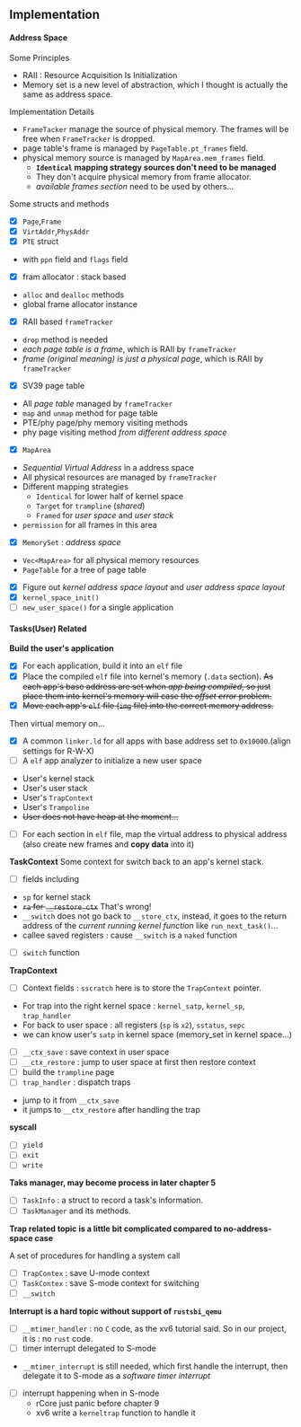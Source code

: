 ## Implementation

#### Address Space

Some Principles
- RAII : Resource Acquisition Is Initialization
- Memory set is a new level of abstraction, which I thought is actually the same as address space.

Implementation Details
- `FrameTacker` manage the source of physical memory. The frames will be free when `FrameTracker` is dropped.
- page table's frame is managed by `PageTable.pt_frames` field.
- physical memory source is managed by `MapArea.mem_frames` field.
  - **`Identical` mapping strategy sources don't need to be managed**
  - They don't acquire physical memory from frame allocator.
  - *available frames section* need to be used by others...

Some structs and methods

- [x] `Page`,`Frame`
- [x] `VirtAddr`,`PhysAddr`
- [x] `PTE` struct
 - with `ppn` field and `flags` field
- [x] fram allocator : stack based
 - `alloc` and `dealloc` methods
 - global frame allocator instance

- [x] RAII based `frameTracker`
 - `drop` method is needed
 - *each page table is a frame*, which is RAII by `frameTracker`
 - *frame (original meaning) is just a physical page*, which is RAII by `frameTracker`

- [x] SV39 page table
 - All *page table* managed by `frameTracker`  
 - `map` and `unmap` method for page table
 - PTE/phy page/phy memory visiting methods
 - phy page visiting method *from different address space*


- [x] `MapArea`
 - *Sequential Virtual Address* in a address space
 - All physical resources are managed by `frameTracker`
 - Different mapping strategies
   - `Identical` for lower half of kernel space
   - `Target` for `trampline` (*shared*)
   - `Framed` for *user space* and *user stack*
 - `permission` for all frames in this area


- [x] `MemorySet` : *address space*
 - `Vec<MapArea>` for all physical memory resources
 - `PageTable` for a tree of page table

- [x] Figure out *kernel address space layout* and *user address space layout*
- [x] `kernel_space_init()`
- [ ] `new_user_space()` for a single application

#### Tasks(User) Related

**Build the user's application**

- [x] For each application, build it into an `elf` file
- [x] Place the compiled `elf` file into kernel's memory (`.data` section). ~~As each app's base address are set when *app being compiled*, so just place them into kernel's memory will case the *offset error* problem.~~
- [x] ~~Move each app's `elf` file (`img` file) into the correct memory address.~~

Then virtual memory on...

- [x] A common `linker.ld` for all apps with base address set to `0x10000`.(align settings for R-W-X)
- [ ] A `elf` app analyzer to initialize a new user space
 - User's kernel stack
 - User's user stack
 - User's `TrapContext`
 - User's `Trampoline`
 - ~~User does not have heap at the moment...~~
- [ ] For each section in `elf` file, map the virtual address to physical address (also create new frames and **copy data** into it)

**TaskContext**
Some context for switch back to an app's kernel stack.

- [ ] fields including
 - `sp` for kernel stack
 - ~~`ra` for `__restore_ctx`~~ That's wrong!
 - `__switch` does not go back to `__store_ctx`, instead, it goes to the return address of the *current running kernel function* like `run_next_task()`...
 - callee saved registers : cause `__switch` is a `naked` function
- [ ] `switch` function


**TrapContext**

- [ ] Context fields : `sscratch` here is to store the `TrapContext` pointer.
 - For trap into the right kernel space : `kernel_satp`, `kernel_sp`, `trap_handler`
 - For back to user space : all registers (`sp` is `x2`), `sstatus`, `sepc`
 - we can know user's `satp` in kernel space (memory_set in kernel space...)

- [ ] `__ctx_save` : save context in user space
- [ ] `__ctx_restore` : jump to user space at first then restore context
- [ ] build the `trampline` page
- [ ] `trap_handler` : dispatch traps
 - jump to it from `__ctx_save`
 - it jumps to `__ctx_restore` after handling the trap

**syscall**

- [ ] `yield`
- [ ] `exit`
- [ ] `write`

**Taks manager, may become process in later chapter 5**

- [ ] `TaskInfo` : a struct to record a task's information.
- [ ] `TaskManager` and its methods.

**Trap related topic is a little bit complicated compared to no-address-space case**

A set of procedures for handling a system call

- [ ] `TrapContex` : save U-mode context
- [ ] `TaskContex` : save S-mode context for switching
- [ ] `__switch`

**Interrupt is a hard topic without support of `rustsbi_qemu`**

- [ ] `__mtimer_handler` : no `C` code, as the xv6 tutorial said.
  So in our project, it is : no `rust` code.
- [ ] timer interrupt delegated to S-mode
 - `__mtimer_interrupt` is still needed, which first handle the interrupt, then delegate it to S-mode as a *software timer interrupt*
- [ ] interrupt happening when in S-mode
  - rCore just panic before chapter 9
  - xv6 write a `kerneltrap` function to handle it